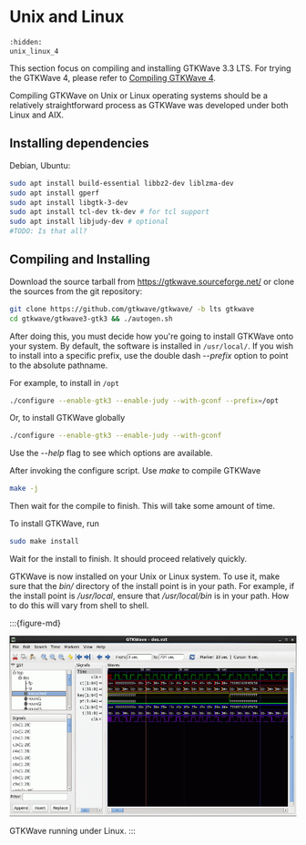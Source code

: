 # Unix and Linux

```{toctree}
:hidden:
unix_linux_4
```

This section focus on compiling and installing GTKWave 3.3 LTS.
For trying the GTKWave 4, please refer to
[Compiling GTKWave 4](unix_linux_4.md).

Compiling GTKWave on Unix or Linux operating systems should be a
relatively straightforward process as GTKWave was developed under both
Linux and AIX.

## Installing dependencies

Debian, Ubuntu:
```bash
sudo apt install build-essential libbz2-dev liblzma-dev
sudo apt install gperf
sudo apt install libgtk-3-dev
sudo apt install tcl-dev tk-dev # for tcl support
sudo apt install libjudy-dev # optional
#TODO: Is that all?
```

## Compiling and Installing

Download the source tarball from https://gtkwave.sourceforge.net/
or clone the sources from the git repository:

```bash
git clone https://github.com/gtkwave/gtkwave/ -b lts gtkwave
cd gtkwave/gtkwave3-gtk3 && ./autogen.sh
```

After doing this, you must decide how you're going
to install GTKWave onto your system. By default, the
software is installed in `/usr/local/`. If you wish to
install into a specific prefix, use the double dash
\--*prefix* option to point to the absolute pathname. 

For example, to install in `/opt`

```bash
./configure --enable-gtk3 --enable-judy --with-gconf --prefix=/opt
```

Or, to install GTKWave globally

```bash
./configure --enable-gtk3 --enable-judy --with-gconf
```
Use the \--*help* flag to see which options are available.

After invoking the configure script. Use *make* to compile GTKWave
```bash
make -j
```

Then wait for the compile to finish. This will take some amount of
time.

To install GTKWave, run

```bash
sudo make install
```

Wait for the install to finish. It should proceed relatively quickly.


GTKWave is now installed on your Unix or Linux system. To use it, make
sure that the *bin/* directory of the install point is in your path.
For example, if the install point is */usr/local*, ensure that
*/usr/local/bin* is in your path. How to do this will vary from shell to
shell.

:::{figure-md}

![GTKWave running under Linux.](../_static/images/gtkwave-linux.png)

GTKWave running under Linux.
:::
